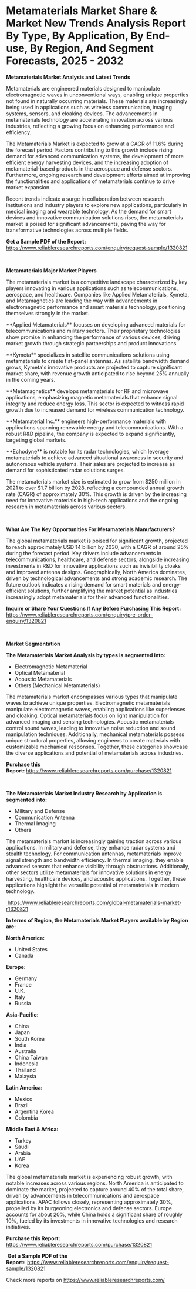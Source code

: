 <p><h1>Metamaterials Market Share & Market New Trends Analysis Report By Type, By Application, By End-use, By Region, And Segment Forecasts, 2025 - 2032</h1></p><p><strong>Metamaterials Market Analysis and Latest Trends</strong></p>
<p><p>Metamaterials are engineered materials designed to manipulate electromagnetic waves in unconventional ways, enabling unique properties not found in naturally occurring materials. These materials are increasingly being used in applications such as wireless communication, imaging systems, sensors, and cloaking devices. The advancements in metamaterials technology are accelerating innovation across various industries, reflecting a growing focus on enhancing performance and efficiency.</p><p>The Metamaterials Market is expected to grow at a CAGR of 11.6% during the forecast period. Factors contributing to this growth include rising demand for advanced communication systems, the development of more efficient energy harvesting devices, and the increasing adoption of metamaterial-based products in the aerospace and defense sectors. Furthermore, ongoing research and development efforts aimed at improving the functionalities and applications of metamaterials continue to drive market expansion.</p><p>Recent trends indicate a surge in collaboration between research institutions and industry players to explore new applications, particularly in medical imaging and wearable technology. As the demand for smart devices and innovative communication solutions rises, the metamaterials market is poised for significant advancements, paving the way for transformative technologies across multiple fields.</p></p>
<p><strong>Get a Sample PDF of the Report:&nbsp;</strong> <a href="https://www.reliableresearchreports.com/enquiry/request-sample/1320821?utm_campaign=3034&utm_medium=2&utm_source=Github&utm_content=ia&utm_term=29032025&utm_id=metamaterials">https://www.reliableresearchreports.com/enquiry/request-sample/1320821</a></p>
<p>&nbsp;</p>
<p><strong>Metamaterials Major Market Players</strong></p>
<p><p>The metamaterials market is a competitive landscape characterized by key players innovating in various applications such as telecommunications, aerospace, and healthcare. Companies like Applied Metamaterials, Kymeta, and Metamagnetics are leading the way with advancements in electromagnetic performance and smart materials technology, positioning themselves strongly in the market.</p><p>**Applied Metamaterials** focuses on developing advanced materials for telecommunications and military sectors. Their proprietary technologies show promise in enhancing the performance of various devices, driving market growth through strategic partnerships and product innovations.</p><p>**Kymeta** specializes in satellite communications solutions using metamaterials to create flat-panel antennas. As satellite bandwidth demand grows, Kymeta's innovative products are projected to capture significant market share, with revenue growth anticipated to rise beyond 25% annually in the coming years.</p><p>**Metamagnetics** develops metamaterials for RF and microwave applications, emphasizing magnetic metamaterials that enhance signal integrity and reduce energy loss. This sector is expected to witness rapid growth due to increased demand for wireless communication technology.</p><p>**Metamaterial Inc.** engineers high-performance materials with applications spanning renewable energy and telecommunications. With a robust R&D pipeline, the company is expected to expand significantly, targeting global markets.</p><p>**Echodyne** is notable for its radar technologies, which leverage metamaterials to achieve advanced situational awareness in security and autonomous vehicle systems. Their sales are projected to increase as demand for sophisticated radar solutions surges.</p><p>The metamaterials market size is estimated to grow from $250 million in 2021 to over $1.7 billion by 2028, reflecting a compounded annual growth rate (CAGR) of approximately 30%. This growth is driven by the increasing need for innovative materials in high-tech applications and the ongoing research in metamaterials across various sectors.</p></p>
<p>&nbsp;</p>
<p><strong>What Are The Key Opportunities For Metamaterials Manufacturers?</strong></p>
<p><p>The global metamaterials market is poised for significant growth, projected to reach approximately USD 14 billion by 2030, with a CAGR of around 25% during the forecast period. Key drivers include advancements in telecommunications, healthcare, and defense sectors, alongside increasing investments in R&D for innovative applications such as invisibility cloaks and improved antenna designs. Geographically, North America dominates, driven by technological advancements and strong academic research. The future outlook indicates a rising demand for smart materials and energy-efficient solutions, further amplifying the market potential as industries increasingly adopt metamaterials for their advanced functionalities.</p></p>
<p><strong>Inquire or Share Your Questions If Any Before Purchasing This Report:</strong> <a href="https://www.reliableresearchreports.com/enquiry/pre-order-enquiry/1320821?utm_campaign=3034&utm_medium=2&utm_source=Github&utm_content=ia&utm_term=29032025&utm_id=metamaterials">https://www.reliableresearchreports.com/enquiry/pre-order-enquiry/1320821</a></p>
<p>&nbsp;</p>
<p><strong>Market Segmentation</strong></p>
<p><strong>The Metamaterials Market Analysis by types is segmented into:</strong></p>
<p><ul><li>Electromagnetic Metamaterial</li><li>Optical Metamaterial</li><li>Acoustic Metamaterials</li><li>Others (Mechanical Metamaterials)</li></ul></p>
<p><p>The metamaterials market encompasses various types that manipulate waves to achieve unique properties. Electromagnetic metamaterials manipulate electromagnetic waves, enabling applications like superlenses and cloaking. Optical metamaterials focus on light manipulation for advanced imaging and sensing technologies. Acoustic metamaterials control sound waves, leading to innovative noise reduction and sound manipulation techniques. Additionally, mechanical metamaterials possess unique structural properties, allowing engineers to create materials with customizable mechanical responses. Together, these categories showcase the diverse applications and potential of metamaterials across industries.</p></p>
<p><strong>Purchase this Report:&nbsp;</strong><a href="https://www.reliableresearchreports.com/purchase/1320821?utm_campaign=3034&utm_medium=2&utm_source=Github&utm_content=ia&utm_term=29032025&utm_id=metamaterials">https://www.reliableresearchreports.com/purchase/1320821</a></p>
<p>&nbsp;</p>
<p><strong>The Metamaterials Market Industry Research by Application is segmented into:</strong></p>
<p><ul><li>Military and Defense</li><li>Communication Antenna</li><li>Thermal Imaging</li><li>Others</li></ul></p>
<p><p>The metamaterials market is increasingly gaining traction across various applications. In military and defense, they enhance radar systems and stealth technology. For communication antennas, metamaterials improve signal strength and bandwidth efficiency. In thermal imaging, they enable advanced sensors that enhance visibility through obstructions. Additionally, other sectors utilize metamaterials for innovative solutions in energy harvesting, healthcare devices, and acoustic applications. Together, these applications highlight the versatile potential of metamaterials in modern technology.</p></p>
<p><a href="https://www.reliableresearchreports.com/global-metamaterials-market-r1320821?utm_campaign=3034&utm_medium=2&utm_source=Github&utm_content=ia&utm_term=29032025&utm_id=metamaterials">&nbsp;https://www.reliableresearchreports.com/global-metamaterials-market-r1320821</a></p>
<p><strong>In terms of Region, the Metamaterials Market Players available by Region are:</strong></p>
<p>
    <p> <strong> North America: </strong>
        <ul>
            <li>United States</li>
            <li>Canada</li>
        </ul>
        </p> 
    <p> <strong> Europe: </strong>
        <ul>
            <li>Germany</li>
            <li>France</li>
            <li>U.K.</li>
            <li>Italy</li>
            <li>Russia</li>
        </ul>
        </p> 
    <p> <strong> Asia-Pacific: </strong>
        <ul>
            <li>China</li>
            <li>Japan</li>
            <li>South Korea</li>
            <li>India</li>
            <li>Australia</li>
            <li>China Taiwan</li>
            <li>Indonesia</li>
            <li>Thailand</li>
            <li>Malaysia</li>
        </ul>
        </p> 
    <p> <strong> Latin America: </strong>
        <ul>
            <li>Mexico</li>
            <li>Brazil</li>
            <li>Argentina Korea</li>
            <li>Colombia</li>
        </ul>
        </p> 
    <p> <strong> Middle East & Africa: </strong>
        <ul>
            <li>Turkey</li>
            <li>Saudi</li>
            <li>Arabia</li>
            <li>UAE</li>
            <li>Korea</li>
        </ul>
    </p>
    </p>
<p><p>The global metamaterials market is experiencing robust growth, with notable increases across various regions. North America is anticipated to dominate the market, projected to capture around 40% of the total share, driven by advancements in telecommunications and aerospace applications. APAC follows closely, representing approximately 30%, propelled by its burgeoning electronics and defense sectors. Europe accounts for about 20%, while China holds a significant share of roughly 10%, fueled by its investments in innovative technologies and research initiatives.</p></p>
<p><strong>Purchase this Report: </strong><a href="https://www.reliableresearchreports.com/purchase/1320821?utm_campaign=3034&utm_medium=2&utm_source=Github&utm_content=ia&utm_term=29032025&utm_id=metamaterials">https://www.reliableresearchreports.com/purchase/1320821</a></p>
<p>&nbsp;<strong>Get a Sample PDF of the Report:&nbsp;&nbsp;</strong><a href="https://www.reliableresearchreports.com/enquiry/request-sample/1320821?utm_campaign=3034&utm_medium=2&utm_source=Github&utm_content=ia&utm_term=29032025&utm_id=metamaterials">https://www.reliableresearchreports.com/enquiry/request-sample/1320821</a></p>
<p><strong></strong></p>
<p>Check more reports on <a href="https://www.reliableresearchreports.com/?utm_campaign=3034&utm_medium=2&utm_source=Github&utm_content=ia&utm_term=29032025&utm_id=metamaterials">https://www.reliableresearchreports.com/</a></p>